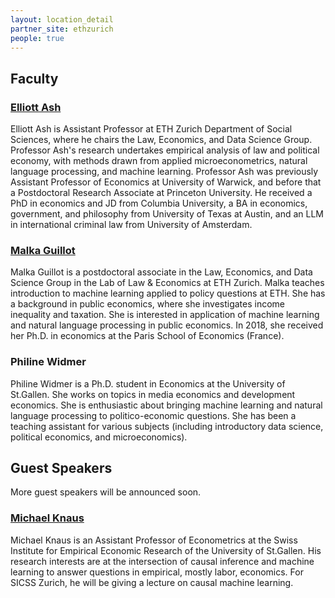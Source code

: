 ```yaml
---
layout: location_detail
partner_site: ethzurich
people: true
---
```


## Faculty

### [Elliott Ash](https://elliottash.com/)
Elliott Ash is Assistant Professor at ETH Zurich Department of Social Sciences, where he chairs the Law, Economics, and Data Science Group. Professor Ash's research undertakes empirical analysis of law and political economy, with methods drawn from applied microeconometrics, natural language processing, and machine learning. Professor Ash was previously Assistant Professor of Economics at University of Warwick, and before that a Postdoctoral Research Associate at Princeton University. He received a PhD in economics and JD from Columbia University, a BA in economics, government, and philosophy from University of Texas at Austin, and an LLM in international criminal law from University of Amsterdam.

### [Malka Guillot](http://malkaguillot.weebly.com/)
Malka Guillot is a postdoctoral associate in the Law, Economics, and Data Science Group in the Lab of Law & Economics at ETH Zurich. Malka teaches introduction to machine learning applied to policy questions at ETH. She has a background in public economics, where she investigates income inequality and taxation. She is interested in application of machine learning and natural language processing in public economics. In 2018, she received her Ph.D. in economics at the Paris School of Economics (France). 

### Philine Widmer
Philine Widmer is a Ph.D. student in Economics at the University of St.Gallen. She works on topics in media economics and development economics. She is enthusiastic about bringing machine learning and natural language processing to politico-economic questions. She has been a teaching assistant for various subjects (including introductory data science, political economics, and microeconomics).

## Guest Speakers

More guest speakers will be announced soon.

### [Michael Knaus](https://mcknaus.github.io/)

Michael Knaus is an Assistant Professor of Econometrics at the Swiss Institute for Empirical Economic Research of the University of St.Gallen. His research interests are at the intersection of causal inference and machine learning to answer questions in empirical, mostly labor, economics. For SICSS Zurich, he will be giving a lecture on causal machine learning.
